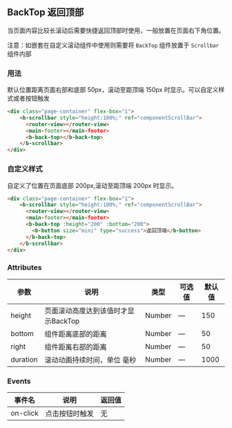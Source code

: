 ## BackTop 返回顶部

当页面内容比较长滚动后需要快捷返回顶部时使用，一般放置在页面右下角位置。

注意：如嵌套在自定义滚动组件中使用则需要将 `BackTop` 组件放置于 `Scrollbar` 组件内部

### 用法

默认位置距离页面右部和底部 50px，滚动至距顶端 150px 时显示。可以自定义样式或者按钮触发

```html
<div class="page-container" flex-box="1">
    <b-scrollbar style="height:100%;" ref="componentScrollBar">
      <router-view></router-view>
      <main-footer></main-footer>
      <b-back-top></b-back-top>
    </b-scrollbar>
</div>
```

### 自定义样式

自定义了位置在页面底部 200px,滚动至距顶端 200px 时显示。

```html
<div class="page-container" flex-box="1">
    <b-scrollbar style="height:100%;" ref="componentScrollBar">
      <router-view></router-view>
      <main-footer></main-footer>
      <b-back-top :height="200" :bottom="200">
        <b-button size="mini" type="success">返回顶端</b-button>
      </b-back-top>
    </b-scrollbar>
</div>
```

### Attributes
    
| 参数      | 说明    | 类型      | 可选值       | 默认值   |
|---------- |-------- |---------- |-------------  |-------- |
| height    | 页面滚动高度达到该值时才显示BackTop | Number    | — | 150   |
| bottom    | 组件距离底部的距离  | Number    | — | 50   |
| right    | 组件距离右部的距离  | Number    | — | 50   |
| duration    | 滚动动画持续时间，单位 毫秒  | Number    | — | 1000   |

### Events
    
| 事件名      | 说明    | 返回值      |
|---------- |-------- |---------- |
| on-click    | 点击按钮时触发 | 无    |

